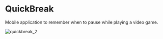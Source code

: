 # QuickBreak
Mobile application to remember when to pause while playing a video game.

![quickbreak_2](https://github.com/Arely-Paulina-Rojas/QuickBreak/assets/37195469/182f3e2a-bbee-4a8d-83ed-b92c3717601c)
